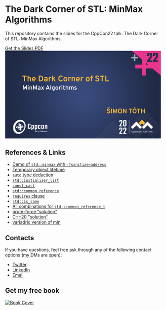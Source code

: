 # The Dark Corner of STL: MinMax Algorithms

This repository contains the slides for the CppCon22 talk.
The Dark Corner of STL: MinMax Algorithms.

[Get the Slides PDF](https://github.com/HappyCerberus/cppcon22-talk/blob/main/cppcon22_talk.pdf)
[![Slides PDF](static/first-slide.png)](https://github.com/HappyCerberus/cppcon22-talk/blob/main/cppcon22_talk.pdf)

## References & Links

- [Demo of `std::minmax` with `-fsanitize=address`](https://godbolt.org/z/5Tv3zfTPP)
- [Temporary object lifetime](https://en.cppreference.com/w/cpp/language/lifetime#Temporary_object_lifetime)
- [`auto` type deduction](https://en.cppreference.com/w/cpp/language/template_argument_deduction#auto_type_deduction)
- [`std::initializer_list`](https://en.cppreference.com/w/cpp/utility/initializer_list)
- [`const_cast`](https://en.cppreference.com/w/cpp/language/const_cast)
- [`std::common_reference`](https://en.cppreference.com/w/cpp/types/common_reference)
- [`requires` clause](https://en.cppreference.com/w/cpp/language/constraints#Requires_clauses)
- [`std::is_same`](https://en.cppreference.com/w/cpp/types/is_same)
- [All combinations for `std::common_reference_t`](https://godbolt.org/z/1vGxe4Yqr)
- [brute-force "solution"](https://godbolt.org/z/ejvKx8YEh)
- [C++20 "solution"](https://godbolt.org/z/6qdGvczz3)
- [variadric version of min](https://godbolt.org/z/8x8sPYG4v)

## Contacts

If you have questions, feel free ask through any of the following contact options (my DMs are open):

- [Twitter](https://twitter.com/SimonToth83)
- [LinkedIn](https://cz.linkedin.com/in/simontoth)
- [Email](business@simontoth.eu)

## Get my free book

[![Book Cover](https://raw.githubusercontent.com/HappyCerberus/book-cpp-algorithms/main/static/book_cover.png)](https://github.com/HappyCerberus/book-cpp-algorithms/releases/download/v0.2.1/book_release_v0.2.1.pdf)

